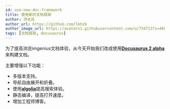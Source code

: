```yaml
---
id: use-new-doc-framework
title: 使用新的文档框架
author: 洪志兵
author_url: https://github.com/lkhzb
author_image_url: https://avatars1.githubusercontent.com/u/734713?s=460&u=80659284cca37decf26e20589dd1eb39536719f2&v=4
tags: [文档框架, docusaurus]
---
```


为了提高浏览imgenius文档体验，从今天开始我们改成使用[**Docusaurus 2 alpha**](https://v2.docusaurus.io/)来构建文档。

<!--truncate-->

主要增强以下功能：

* 多版本支持。
* 导航自由展开和折叠。
* 使用[**algolia**](https://www.algolia.com/)提高搜索体验。
* 静态编译，提高打开速度。
* 增加工程师博客。
